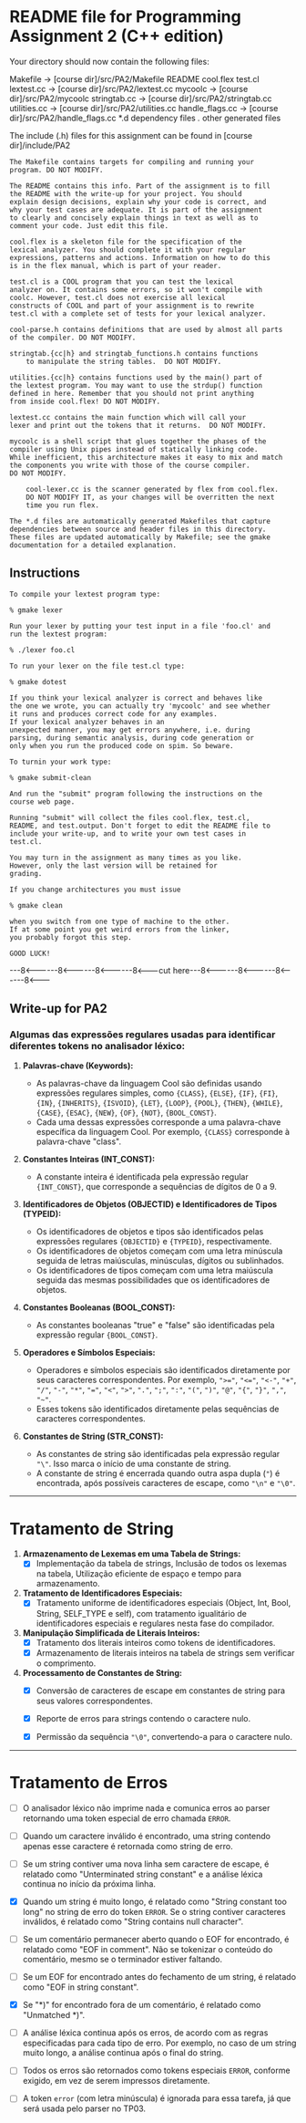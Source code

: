 README file for Programming Assignment 2 (C++ edition)
=====================================================

Your directory should now contain the following files:

 Makefile        -> [course dir]/src/PA2/Makefile
 README
 cool.flex
 test.cl
 lextest.cc      -> [course dir]/src/PA2/lextest.cc
 mycoolc         -> [course dir]/src/PA2/mycoolc
 stringtab.cc    -> [course dir]/src/PA2/stringtab.cc
 utilities.cc    -> [course dir]/src/PA2/utilities.cc
 handle_flags.cc -> [course dir]/src/PA2/handle_flags.cc
 *.d             dependency files
 *.*             other generated files

The include (.h) files for this assignment can be found in 
[course dir]/include/PA2

	The Makefile contains targets for compiling and running your
	program. DO NOT MODIFY.

	The README contains this info. Part of the assignment is to fill
	the README with the write-up for your project. You should
	explain design decisions, explain why your code is correct, and
	why your test cases are adequate. It is part of the assignment
	to clearly and concisely explain things in text as well as to
	comment your code. Just edit this file.

	cool.flex is a skeleton file for the specification of the
	lexical analyzer. You should complete it with your regular
	expressions, patterns and actions. Information on how to do this
	is in the flex manual, which is part of your reader.

	test.cl is a COOL program that you can test the lexical
	analyzer on. It contains some errors, so it won't compile with
	coolc. However, test.cl does not exercise all lexical
	constructs of COOL and part of your assignment is to rewrite
	test.cl with a complete set of tests for your lexical analyzer.

	cool-parse.h contains definitions that are used by almost all parts
	of the compiler. DO NOT MODIFY.

	stringtab.{cc|h} and stringtab_functions.h contains functions
        to manipulate the string tables.  DO NOT MODIFY.

	utilities.{cc|h} contains functions used by the main() part of
	the lextest program. You may want to use the strdup() function
	defined in here. Remember that you should not print anything
	from inside cool.flex! DO NOT MODIFY.

	lextest.cc contains the main function which will call your
	lexer and print out the tokens that it returns.  DO NOT MODIFY.

	mycoolc is a shell script that glues together the phases of the
	compiler using Unix pipes instead of statically linking code.  
	While inefficient, this architecture makes it easy to mix and match
	the components you write with those of the course compiler.
	DO NOT MODIFY.	

        cool-lexer.cc is the scanner generated by flex from cool.flex.
        DO NOT MODIFY IT, as your changes will be overritten the next
        time you run flex.

 	The *.d files are automatically generated Makefiles that capture
 	dependencies between source and header files in this directory.
 	These files are updated automatically by Makefile; see the gmake
 	documentation for a detailed explanation.

Instructions
------------

	To compile your lextest program type:

	% gmake lexer

	Run your lexer by putting your test input in a file 'foo.cl' and
	run the lextest program:

	% ./lexer foo.cl

	To run your lexer on the file test.cl type:

	% gmake dotest

	If you think your lexical analyzer is correct and behaves like
	the one we wrote, you can actually try 'mycoolc' and see whether
	it runs and produces correct code for any examples.
	If your lexical analyzer behaves in an
	unexpected manner, you may get errors anywhere, i.e. during
	parsing, during semantic analysis, during code generation or
	only when you run the produced code on spim. So beware.

	To turnin your work type:

	% gmake submit-clean

	And run the "submit" program following the instructions on the
	course web page.
	
	Running "submit" will collect the files cool.flex, test.cl,
	README, and test.output. Don't forget to edit the README file to
	include your write-up, and to write your own test cases in
	test.cl.

 	You may turn in the assignment as many times as you like.
	However, only the last version will be retained for
	grading.

	If you change architectures you must issue

	% gmake clean

	when you switch from one type of machine to the other.
	If at some point you get weird errors from the linker,	
	you probably forgot this step.

	GOOD LUCK!

---8<------8<------8<------8<---cut here---8<------8<------8<------8<---

Write-up for PA2
----------------


### Algumas das expressões regulares usadas para identificar diferentes tokens no analisador léxico:

1. **Palavras-chave (Keywords):**
   - As palavras-chave da linguagem Cool são definidas usando expressões regulares simples, como `{CLASS}`, `{ELSE}`, `{IF}`, `{FI}`, `{IN}`, `{INHERITS}`, `{ISVOID}`, `{LET}`, `{LOOP}`, `{POOL}`, `{THEN}`, `{WHILE}`, `{CASE}`, `{ESAC}`, `{NEW}`, `{OF}`, `{NOT}`, `{BOOL_CONST}`. 
   - Cada uma dessas expressões corresponde a uma palavra-chave específica da linguagem Cool. Por exemplo, `{CLASS}` corresponde à palavra-chave "class".

2. **Constantes Inteiras (INT_CONST):**
   - A constante inteira é identificada pela expressão regular `{INT_CONST}`, que corresponde a sequências de dígitos de 0 a 9.

3. **Identificadores de Objetos (OBJECTID) e Identificadores de Tipos (TYPEID):**
   - Os identificadores de objetos e tipos são identificados pelas expressões regulares `{OBJECTID}` e `{TYPEID}`, respectivamente.
   - Os identificadores de objetos começam com uma letra minúscula seguida de letras maiúsculas, minúsculas, dígitos ou sublinhados.
   - Os identificadores de tipos começam com uma letra maiúscula seguida das mesmas possibilidades que os identificadores de objetos.

4. **Constantes Booleanas (BOOL_CONST):**
   - As constantes booleanas "true" e "false" são identificadas pela expressão regular `{BOOL_CONST}`.

5. **Operadores e Símbolos Especiais:**
   - Operadores e símbolos especiais são identificados diretamente por seus caracteres correspondentes. Por exemplo, `">="`, `"<="`, `"<-"`, `"+"`, `"/"`, `"-"`, `"*"`, `"="`, `"<"`, `">"`, `"."`, `";"`, `":"`, `"("`, `")"`, `"@"`, `"{"`, `"}"`, `","`, `"~"`.
   - Esses tokens são identificados diretamente pelas sequências de caracteres correspondentes.

6. **Constantes de String (STR_CONST):**
   - As constantes de string são identificadas pela expressão regular `"\"`. Isso marca o início de uma constante de string.
   - A constante de string é encerrada quando outra aspa dupla (`"`) é encontrada, após possíveis caracteres de escape, como `"\n"` e `"\0"`.


---
# Tratamento de String

1. **Armazenamento de Lexemas em uma Tabela de Strings:**
   - [x] Implementação da tabela de strings, Inclusão de todos os lexemas na tabela, Utilização eficiente de espaço e tempo para armazenamento.

2. **Tratamento de Identificadores Especiais:**
   - [x] Tratamento uniforme de identificadores especiais (Object, Int, Bool, String, SELF_TYPE e self), com tratamento igualitário de identificadores especiais e regulares nesta fase do compilador.

3. **Manipulação Simplificada de Literais Inteiros:**
   - [x] Tratamento dos literais inteiros como tokens de identificadores.
   - [x] Armazenamento de literais inteiros na tabela de strings sem verificar o comprimento.

4. **Processamento de Constantes de String:**
   - [x] Conversão de caracteres de escape em constantes de string para seus valores correspondentes.
   - [x] Reporte de erros para strings contendo o caractere nulo.
   - [x] Permissão da sequência `"\0"`, convertendo-a para o caractere nulo.


---
# Tratamento de Erros

   - [ ] O analisador léxico não imprime nada e comunica erros ao parser retornando uma token especial de erro chamada `ERROR`.
   - [ ] Quando um caractere inválido é encontrado, uma string contendo apenas esse caractere é retornada como string de erro.
   - [ ] Se um string contiver uma nova linha sem caractere de escape, é relatado como "Unterminated string constant" e a análise léxica continua no início da próxima linha.
   - [x] Quando um string é muito longo, é relatado como "String constant too long" no string de erro do token `ERROR`. Se o string contiver caracteres inválidos, é relatado como "String contains null character".
   - [ ] Se um comentário permanecer aberto quando o EOF for encontrado, é relatado como "EOF in comment". Não se tokenizar o conteúdo do comentário, mesmo se o terminador estiver faltando.
   - [ ] Se um EOF for encontrado antes do fechamento de um string, é relatado como "EOF in string constant".
   - [x] Se "*)" for encontrado fora de um comentário, é relatado como "Unmatched *)".
   - [ ] A análise léxica continua após os erros, de acordo com as regras especificadas para cada tipo de erro. Por exemplo, no caso de um string muito longo, a análise continua após o final do string.
   - [ ] Todos os erros são retornados como tokens especiais `ERROR`, conforme exigido, em vez de serem impressos diretamente.
   - [ ] A token `error` (com letra minúscula) é ignorada para essa tarefa, já que será usada pelo parser no TP03.


